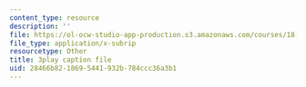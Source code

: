 ```yaml
---
content_type: resource
description: ''
file: https://ol-ocw-studio-app-production.s3.amazonaws.com/courses/18-06sc-linear-algebra-fall-2011/28466b8218695441932b784ccc36a3b1_wuyAeWE3iIM.vtt
file_type: application/x-subrip
resourcetype: Other
title: 3play caption file
uid: 28466b82-1869-5441-932b-784ccc36a3b1
---
```

